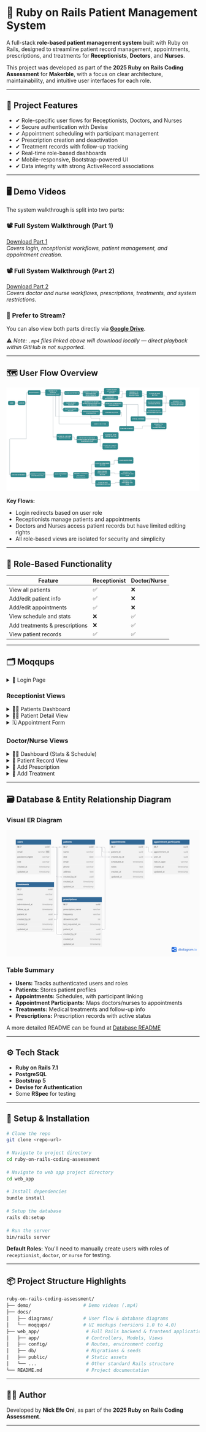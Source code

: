 # 🏥 Ruby on Rails Patient Management System

A full-stack **role-based patient management system** built with Ruby on Rails, designed to streamline patient record management, appointments, prescriptions, and treatments for **Receptionists**, **Doctors**, and **Nurses**.

This project was developed as part of the **2025 Ruby on Rails Coding Assessment** for **Makerble**, with a focus on clear architecture, maintainability, and intuitive user interfaces for each role.

---

## 🎯 **Project Features**

- ✔ Role-specific user flows for Receptionists, Doctors, and Nurses
- ✔ Secure authentication with Devise
- ✔ Appointment scheduling with participant management
- ✔ Prescription creation and deactivation
- ✔ Treatment records with follow-up tracking
- ✔ Real-time role-based dashboards
- ✔ Mobile-responsive, Bootstrap-powered UI
- ✔ Data integrity with strong ActiveRecord associations

---

## 🖥 **Demo Videos**

The system walkthrough is split into two parts:

### 📽️ Full System Walkthrough (Part 1)

[Download Part 1](./demo/part%201.mp4)  
*Covers login, receptionist workflows, patient management, and appointment creation.*

### 📽️ Full System Walkthrough (Part 2)

[Download Part 2](./demo/part%202.mp4)  
*Covers doctor and nurse workflows, prescriptions, treatments, and system restrictions.*

### 🔗 **Prefer to Stream?**

You can also view both parts directly via [**Google Drive**](https://drive.google.com/drive/folders/1bF9i9xgyOUDFfBdAakh9kmIsG2pWHRYn?usp=sharing).

⚠️ *Note: `.mp4` files linked above will download locally — direct playback within GitHub is not supported.*

---

## 🗺 **User Flow Overview**

![User Flow Diagram](./docs/diagrams/v2.0/user_flow/user_flow_diagram.png)

**Key Flows:**

* Login redirects based on user role
* Receptionists manage patients and appointments
* Doctors and Nurses access patient records but have limited editing rights
* All role-based views are isolated for security and simplicity

---

## 🔑 **Role-Based Functionality**

| Feature                        | Receptionist | Doctor/Nurse |
| ------------------------------ | ------------ | ------------ |
| View all patients              | ✅            | ❌            |
| Add/edit patient info          | ✅            | ❌            |
| Add/edit appointments          | ✅            | ❌            |
| View schedule and stats        | ❌            | ✅            |
| Add treatments & prescriptions | ❌            | ✅            |
| View patient records           | ✅            | ✅            |

---

## 🗂 **Moqqups**

<details>
<summary>🔐 Login Page</summary>

![Login](./docs/moqqups/v4.0/Login_Page.png)

</details>

### Receptionist Views

<details>
<summary>👩‍💼 Patients Dashboard</summary>

![Receptionist Dashboard](./docs/moqqups/v4.0/Receptionist/Patients_dashboard_page.png)

</details>

<details>
<summary>👩‍💼 Patient Detail View</summary>

![Patient View](./docs/moqqups/v4.0/Receptionist/Patient_View_page_for_receptionists.png)

</details>

<details>
<summary>🗓️ Appointment Form</summary>

![Appointment Form](./docs/moqqups/v4.0/Receptionist/Appointment_AddEdit_page.png)

</details>

### Doctor/Nurse Views

<details>
<summary>👨‍⚕️ Dashboard (Stats & Schedule)</summary>

![Doctor/Nurse Dashboard](./docs/moqqups/v4.0/Doctor/Doctor_dashboard_page.png)

</details>

<details>
<summary>🧍 Patient Record View</summary>

![Patient View](./docs/moqqups/v4.0/Doctor/Patient_View_page_for_doctorsnurses.png)

</details>

<details>
<summary>💊 Add Prescription</summary>

![Prescription Form](./docs/moqqups/v4.0/Doctor/Prescription_Add_page.png)

</details>

<details>
<summary>💉 Add Treatment</summary>

![Treatment Form](./docs/moqqups/v4.0/Doctor/Treatment_Add_page.png)

</details>

---

## 🗃 **Database & Entity Relationship Diagram**

### Visual ER Diagram

![Database Diagram](./docs/diagrams/v2.0/db/db_diagram.png)

### Table Summary

* **Users:** Tracks authenticated users and roles
* **Patients:** Stores patient profiles
* **Appointments:** Schedules, with participant linking
* **Appointment Participants:** Maps doctors/nurses to appointments
* **Treatments:** Medical treatments and follow-up info
* **Prescriptions:** Prescription records with active status

A more detailed README can be found at [Database README](./docs/diagrams/v2.0/db/README.md)

---

## ⚙️ **Tech Stack**

* **Ruby on Rails 7.1**
* **PostgreSQL**
* **Bootstrap 5**
* **Devise for Authentication**
* Some **RSpec** for testing

---

## 🚀 **Setup & Installation**

```bash
# Clone the repo
git clone <repo-url>

# Navigate to project directory
cd ruby-on-rails-coding-assessment

# Navigate to web app project directory
cd web_app

# Install dependencies
bundle install

# Setup the database
rails db:setup

# Run the server
bin/rails server
```

**Default Roles:** You'll need to manually create users with roles of `receptionist`, `doctor`, or `nurse` for testing.

---

## 📦 **Project Structure Highlights**

```bash
ruby-on-rails-coding-assessment/
├── demo/                   # Demo videos (.mp4)
├── docs/
│   ├── diagrams/           # User flow & database diagrams
│   └── moqqups/            # UI mockups (versions 1.0 to 4.0)
├── web_app/                 # Full Rails backend & frontend application
│   ├── app/                 # Controllers, Models, Views
│   ├── config/              # Routes, environment config
│   ├── db/                  # Migrations & seeds
│   ├── public/              # Static assets
│   └── ...                  # Other standard Rails structure
└── README.md                # Project documentation

```

---

## 👨‍💻 **Author**

Developed by **Nick Efe Oni**, as part of the **2025 Ruby on Rails Coding Assessment**.

---
